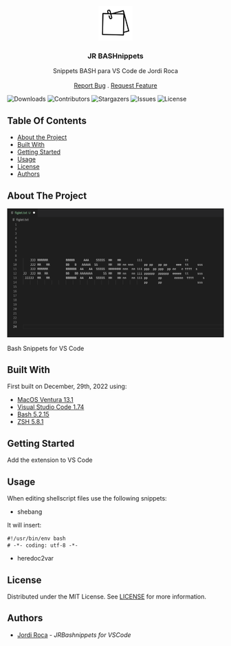 <br/>
<p align="center">
  <a href="https://github.com/jordiroca/jrbashnippets">
    <img src="images/jrbashnippets.png" alt="Logo" width="80" height="80">
  </a>

  <h3 align="center">JR BASHnippets</h3>

  <p align="center">
    Snippets BASH para VS Code de Jordi Roca
    <br/>
    <br/>
    <a href="https://github.com/jordiroca/jrbashnippets/issues">Report Bug</a>
    .
    <a href="https://github.com/jordiroca/jrbashnippets/issues">Request Feature</a>
  </p>
</p>

![Downloads](https://img.shields.io/github/downloads/jordiroca/jrbashnippets/total) ![Contributors](https://img.shields.io/github/contributors/jordiroca/jrbashnippets?color=dark-green) ![Stargazers](https://img.shields.io/github/stars/jordiroca/jrbashnippets?style=social) ![Issues](https://img.shields.io/github/issues/jordiroca/jrbashnippets) ![License](https://img.shields.io/github/license/jordiroca/jrbashnippets) 

## Table Of Contents

* [About the Project](#about-the-project)
* [Built With](#built-with)
* [Getting Started](#getting-started)
* [Usage](#usage)
* [License](#license)
* [Authors](#authors)

## About The Project

![Screen Shot](images/figlet.png)

Bash Snippets for VS Code

## Built With

First built on December, 29th, 2022 using:

* [MacOS Ventura 13.1](https://www.apple.com/macos/ventura/)
* [Visual Studio Code 1.74](https://code.visualstudio.com/)
* [Bash 5.2.15](https://www.gnu.org/software/bash/)
* [ZSH 5.8.1](https://www.zsh.org/)

## Getting Started

Add the extension to VS Code

## Usage

When editing shellscript files use the following snippets:

* shebang

It will insert:

```
#!/usr/bin/env bash
# -*- coding: utf-8 -*-
```

* heredoc2var



## License

Distributed under the MIT License. See [LICENSE](https://github.com/jordiroca/jrbashnippets/blob/main/LICENSE.md) for more information.

## Authors

* [Jordi Roca](https://github.com/jordiroca/) - *JRBashnippets for VSCode*

